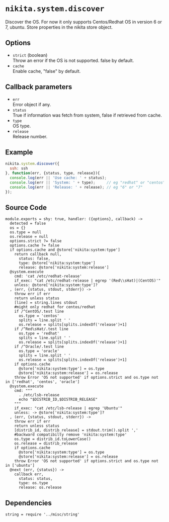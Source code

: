 
# `nikita.system.discover`

Discover the OS.
For now it only supports Centos/Redhat OS in version 6 or 7, ubuntu.
Store properties in the nikita store object.

## Options

* `strict` (boolean)   
  Throw an error if the OS is not supported. false by default.   
* `cache`   
  Enable cache, "false" by default.   

## Callback parameters

* `err`   
  Error object if any.
* `status`   
  True if information was fetch from system, false if retrieved from cache.
* `type`   
  OS type.
* `release`   
  Release number.

## Example

```javascript
nikita.system.discover({
  ssh: ssh
}, function(err, {status, type, release}){
  console.log(err || 'Use cache: ' + status);
  console.log(err || 'System: ' + type);     // eg "redhat" or "centos"
  console.log(err || 'Release: ' + release); // eg "6" or "7"
});
```

## Source Code

    module.exports = shy: true, handler: ({options}, callback) ->
      detected = false
      os = {}
      os.type = null
      os.release = null
      options.strict ?= false
      options.cache ?= false
      if options.cache and @store['nikita:system:type']
        return callback null,
          status: false, 
          type: @store['nikita:system:type']
          release: @store['nikita:system:release']
      @system.execute
        cmd: 'cat /etc/redhat-release'
        if_exec: "cat /etc/redhat-release | egrep '(Red\\sHat)|(CentOS)'"
        unless: @store['nikita:system:type']?
      , (err, {status, stdout, stderr}) ->
        throw err if err
        return unless status
        [line] = string.lines stdout
        #might only redhat for centos/redhat
        if /^CentOS/.test line
          os.type = 'centos'
          splits = line.split ' '
          os.release = splits[splits.indexOf('release')+1]
        if /^Red\sHat/.test line
          os.type = 'redhat'
          splits = line.split ' '
          os.release = splits[splits.indexOf('release')+1]
        if /^Oracle/.test line
          os.type = 'oracle'
          splits = line.split ' '
          os.release = splits[splits.indexOf('release')+1]
        if options.cache
          @store['nikita:system:type'] = os.type
          @store['nikita:system:release'] = os.release
        throw Error 'OS not supported' if options.strict and os.type not in ['redhat', 'centos', 'oracle']
      @system.execute
        cmd: """
          . /etc/lsb-release
          echo "$DISTRIB_ID,$DISTRIB_RELEASE"
        """
        if_exec: "cat /etc/lsb-release | egrep 'Ubuntu'"
        unless: -> @store['nikita:system:type']?
      , (err, {status, stdout, stderr}) ->
        throw err if err
        return unless status
        [distrib_id, distrib_release] = stdout.trim().split ','
        #backward compatibilty remove 'nikita:system:type'
        os.type = distrib_id.toLowerCase()
        os.release = distrib_release
        if options.cache
          @store['nikita:system:type'] = os.type
          @store['nikita:system:release'] = os.release
        throw Error 'OS not supported' if options.strict and os.type not in ['ubuntu']
      @next (err, {status}) ->
        callback err,
          status: status, 
          type: os.type
          release: os.release

## Dependencies

    string = require '../misc/string'
